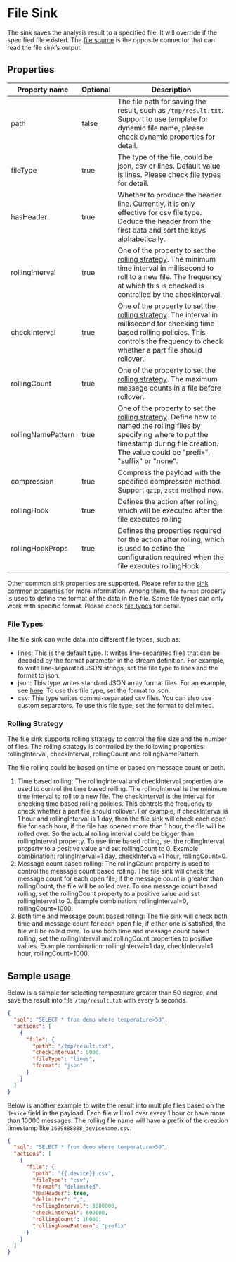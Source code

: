 # File Sink

The sink saves the analysis result to a specified file. It will override if the specified file existed. The [file source](../../sources/builtin/file.md) is the opposite
connector that can read the file sink’s output.

## Properties

| Property name      | Optional | Description                                                                                                                                                                                                                                                        |
|--------------------|----------|--------------------------------------------------------------------------------------------------------------------------------------------------------------------------------------------------------------------------------------------------------------------|
| path               | false    | The file path for saving the result, such as `/tmp/result.txt`. Support to use template for dynamic file name, please check [dynamic properties](../overview.md#dynamic-properties) for detail.                                                                    |
| fileType           | true     | The type of the file, could be json, csv or lines. Default value is lines. Please check [file types](#file-types) for detail.                                                                                                                                      |
| hasHeader          | true     | Whether to produce the header line. Currently, it is only effective for csv file type. Deduce the header from the first data and sort the keys alphabetically.                                                                                                     |
| rollingInterval    | true     | One of the property to set the [rolling strategy](#rolling-strategy). The minimum time interval in millisecond to roll to a new file. The frequency at which this is checked is controlled by the checkInterval.                                                   |
| checkInterval      | true     | One of the property to set the [rolling strategy](#rolling-strategy). The interval in millisecond for checking time based rolling policies. This controls the frequency to check whether a part file should rollover.                                              |
| rollingCount       | true     | One of the property to set the [rolling strategy](#rolling-strategy). The maximum message counts in a file before rollover.                                                                                                                                        |
| rollingNamePattern | true     | One of the property to set the [rolling strategy](#rolling-strategy). Define how to named the rolling files by specifying where to put the timestamp during file creation. The value could be "prefix", "suffix" or "none".                                        |
| compression        | true     | Compress the payload with the specified compression method. Support  `gzip`, `zstd` method now.                                                                                                                                                                    |
| rollingHook        | true     | Defines the action after rolling, which will be executed after the file executes rolling |
| rollingHookProps   | true     | Defines the properties required for the action after rolling, which is used to define the configuration required when the file executes rollingHook |

Other common sink properties are supported. Please refer to
the [sink common properties](../overview.md#common-properties) for more information.
Among them, the `format` property is used to define the format of the data in the file. Some file types can only work
with specific format. Please check [file types](#file-types) for detail.

### File Types

The file sink can write data into different file types, such as:

- lines: This is the default type. It writes line-separated files that can be decoded by the format parameter in the
  stream definition. For example, to write line-separated JSON strings, set the file type to lines and the format to
  json.
- json: This type writes standard JSON array format files. For an example,
  see [here](https://github.com/lf-edge/ekuiper/tree/master/internal/topo/source/test/test.json). To use this file type,
  set the format to json.
- csv: This type writes comma-separated csv files. You can also use custom separators. To use this file type, set the
  format to delimited.

### Rolling Strategy

The file sink supports rolling strategy to control the file size and the number of files. The rolling strategy is
controlled by the following properties: rollingInterval, checkInterval, rollingCount and rollingNamePattern.

The file rolling could be based on time or based on message count or both.

1. Time based rolling: The rollingInterval and checkInterval properties are used to control the time based rolling. The
   rollingInterval is the minimum time interval to roll to a new file. The checkInterval is the interval for checking
   time based rolling policies. This controls the frequency to check whether a part file should rollover. For example,
   if checkInterval is 1 hour and rollingInterval is 1 day, then the file sink will check each open file for each hour,
   if the file has opened more than 1 hour, the file will be rolled over. So the actual rolling interval could be bigger
   than rollingInterval property. To use time based rolling, set the rollingInterval property to a positive value and
   set rollingCount to 0. Example combination: rollingInterval=1 day, checkInterval=1 hour, rollingCount=0.
2. Message count based rolling: The rollingCount property is used to control the message count based rolling. The file
   sink will check the message count for each open file, if the message count is greater than rollingCount, the file
   will be rolled over. To use message count based rolling, set the rollingCount property to a positive value and set
   rollingInterval to 0. Example combination: rollingInterval=0, rollingCount=1000.
3. Both time and message count based rolling: The file sink will check both time and message count for each open file,
   if either one is satisfied, the file will be rolled over. To use both time and message count based rolling, set the
   rollingInterval and rollingCount properties to positive values. Example combination: rollingInterval=1 day,
   checkInterval=1 hour, rollingCount=1000.

## Sample usage

Below is a sample for selecting temperature greater than 50 degree, and save the result into file `/tmp/result.txt` with
every 5 seconds.

```json
{
  "sql": "SELECT * from demo where temperature>50",
  "actions": [
    {
      "file": {
        "path": "/tmp/result.txt",
        "checkInterval": 5000,
        "fileType": "lines",
        "format": "json"
      }
    }
  ]
}
```

Below is another example to write the result into multiple files based on the `device` field in the payload. Each file
will roll over every 1 hour or have more than 10000 messages. The rolling file name will have a prefix of the creation
timestamp like `1699888888_deviceName.csv`.

```json
{
  "sql": "SELECT * from demo where temperature>50",
  "actions": [
    {
      "file": {
        "path": "{{.device}}.csv",
        "fileType": "csv",
        "format": "delimited",
        "hasHeader": true,
        "delimiter": ",",
        "rollingInterval": 3600000,
        "checkInterval": 600000,
        "rollingCount": 10000,
        "rollingNamePattern": "prefix"
      }
    }
  ]
}
```
